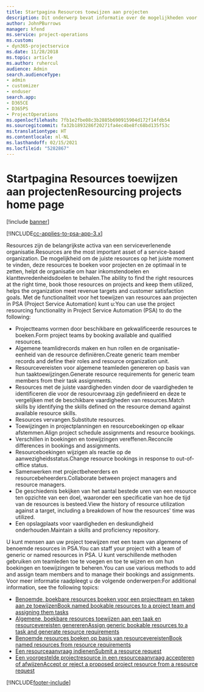 ```yaml
---
title: Startpagina Resources toewijzen aan projecten
description: Dit onderwerp bevat informatie over de mogelijkheden voor resourcebeheer in PSA (Project Service Automation) voor Dynamics 365.
author: JohnPBurrows
manager: kfend
ms.service: project-operations
ms.custom:
- dyn365-projectservice
ms.date: 11/28/2018
ms.topic: article
ms.author: ruhercul
audience: Admin
search.audienceType:
- admin
- customizer
- enduser
search.app:
- D365CE
- D365PS
- ProjectOperations
ms.openlocfilehash: 7fb1e2fbe08c3b2885b690915904d172f14fdb54
ms.sourcegitcommit: fa32b1893286f20271fa4ec4be8fc68bd135f53c
ms.translationtype: HT
ms.contentlocale: nl-NL
ms.lasthandoff: 02/15/2021
ms.locfileid: "5282867"
---
```

# <a name="resourcing-projects-home-page"></a><span data-ttu-id="2dbd4-103">Startpagina Resources toewijzen aan projecten</span><span class="sxs-lookup"><span data-stu-id="2dbd4-103">Resourcing projects home page</span></span>

[!include [banner](../includes/psa-now-project-operations.md)]

[!INCLUDE[cc-applies-to-psa-app-3.x](../includes/cc-applies-to-psa-app-3x.md)]

<span data-ttu-id="2dbd4-104">Resources zijn de belangrijkste activa van een serviceverlenende organisatie.</span><span class="sxs-lookup"><span data-stu-id="2dbd4-104">Resources are the most important asset of a service-based organization.</span></span> <span data-ttu-id="2dbd4-105">De mogelijkheid om de juiste resources op het juiste moment te vinden, deze resources te boeken voor projecten en ze optimaal in te zetten, helpt de organisatie om haar inkomstendoelen en klanttevredenheidsdoelen te behalen.</span><span class="sxs-lookup"><span data-stu-id="2dbd4-105">The ability to find the right resources at the right time, book those resources on projects and keep them utilized, helps the organization meet revenue targets and customer satisfaction goals.</span></span> <span data-ttu-id="2dbd4-106">Met de functionaliteit voor het toewijzen van resources aan projecten in PSA (Project Service Automation) kunt u:</span><span class="sxs-lookup"><span data-stu-id="2dbd4-106">You can use the project resourcing functionality in Project Service Automation (PSA) to do the following:</span></span>

- <span data-ttu-id="2dbd4-107">Projectteams vormen door beschikbare en gekwalificeerde resources te boeken.</span><span class="sxs-lookup"><span data-stu-id="2dbd4-107">Form project teams by booking available and qualified resources.</span></span>
- <span data-ttu-id="2dbd4-108">Algemene teamlidrecords maken en hun rollen en de organisatie-eenheid van de resource definiëren.</span><span class="sxs-lookup"><span data-stu-id="2dbd4-108">Create generic team member records and define their roles and resource organization unit.</span></span>
- <span data-ttu-id="2dbd4-109">Resourcevereisten voor algemene teamleden genereren op basis van hun taaktoewijzingen.</span><span class="sxs-lookup"><span data-stu-id="2dbd4-109">Generate resource requirements for generic team members from their task assignments.</span></span>
- <span data-ttu-id="2dbd4-110">Resources met de juiste vaardigheden vinden door de vaardigheden te identificeren die voor de resourcevraag zijn gedefinieerd en deze te vergelijken met de beschikbare vaardigheden van resources.</span><span class="sxs-lookup"><span data-stu-id="2dbd4-110">Match skills by identifying the skills defined on the resource demand against available resource skills.</span></span>
- <span data-ttu-id="2dbd4-111">Resources vervangen.</span><span class="sxs-lookup"><span data-stu-id="2dbd4-111">Substitute resources.</span></span>
- <span data-ttu-id="2dbd4-112">Toewijzingen in projectplanningen en resourceboekingen op elkaar afstemmen.</span><span class="sxs-lookup"><span data-stu-id="2dbd4-112">Align project schedule assignments and resource bookings.</span></span>
- <span data-ttu-id="2dbd4-113">Verschillen in boekingen en toewijzingen vereffenen.</span><span class="sxs-lookup"><span data-stu-id="2dbd4-113">Reconcile differences in bookings and assignments.</span></span>
- <span data-ttu-id="2dbd4-114">Resourceboekingen wijzigen als reactie op de aanwezigheidsstatus.</span><span class="sxs-lookup"><span data-stu-id="2dbd4-114">Change resource bookings in response to out-of-office status.</span></span>
- <span data-ttu-id="2dbd4-115">Samenwerken met projectbeheerders en resourcebeheerders.</span><span class="sxs-lookup"><span data-stu-id="2dbd4-115">Collaborate between project managers and resource managers.</span></span>
- <span data-ttu-id="2dbd4-116">De geschiedenis bekijken van het aantal bestede uren van een resource ten opzichte van een doel, waaronder een specificatie van hoe de tijd van de resources is besteed.</span><span class="sxs-lookup"><span data-stu-id="2dbd4-116">View the history of resource utilization against a target, including a breakdown of how the resources' time was utilized.</span></span>
- <span data-ttu-id="2dbd4-117">Een opslagplaats voor vaardigheden en deskundigheid onderhouden.</span><span class="sxs-lookup"><span data-stu-id="2dbd4-117">Maintain a skills and proficiency repository.</span></span>


<span data-ttu-id="2dbd4-118">U kunt mensen aan uw project toewijzen met een team van algemene of benoemde resources in PSA.</span><span class="sxs-lookup"><span data-stu-id="2dbd4-118">You can staff your project with a team of generic or named resources in PSA.</span></span> <span data-ttu-id="2dbd4-119">U kunt verschillende methoden gebruiken om teamleden toe te voegen en toe te wijzen en om hun boekingen en toewijzingen te beheren.</span><span class="sxs-lookup"><span data-stu-id="2dbd4-119">You can use various methods to add and assign team members and to manage their bookings and assignments.</span></span> <span data-ttu-id="2dbd4-120">Voor meer informatie raadpleegt u de volgende onderwerpen:</span><span class="sxs-lookup"><span data-stu-id="2dbd4-120">For additional information, see the following topics:</span></span>

- [<span data-ttu-id="2dbd4-121">Benoemde, boekbare resources boeken voor een projectteam en taken aan ze toewijzen</span><span class="sxs-lookup"><span data-stu-id="2dbd4-121">Book named bookable resources to a project team and assigning them tasks</span></span>](assign-named-bookable-resource.md)
- [<span data-ttu-id="2dbd4-122">Algemene, boekbare resources toewijzen aan een taak en resourcevereisten genereren</span><span class="sxs-lookup"><span data-stu-id="2dbd4-122">Assign generic bookable resources to a task and generate resource requirements</span></span>](assign-generic-bookable-resource.md)
- [<span data-ttu-id="2dbd4-123">Benoemde resources boeken op basis van resourcevereisten</span><span class="sxs-lookup"><span data-stu-id="2dbd4-123">Book named resources from resource requirements</span></span>](book-named-resource.md)
- [<span data-ttu-id="2dbd4-124">Een resourceaanvraag indienen</span><span class="sxs-lookup"><span data-stu-id="2dbd4-124">Submit a resource request</span></span>](submit-resource-request.md)
- [<span data-ttu-id="2dbd4-125">Een voorgestelde projectresource in een resourceaanvraag accepteren of afwijzen</span><span class="sxs-lookup"><span data-stu-id="2dbd4-125">Accept or reject a proposed project resource from a resource request</span></span>](accept-reject-proposed-resource.md)


[!INCLUDE[footer-include](../includes/footer-banner.md)]